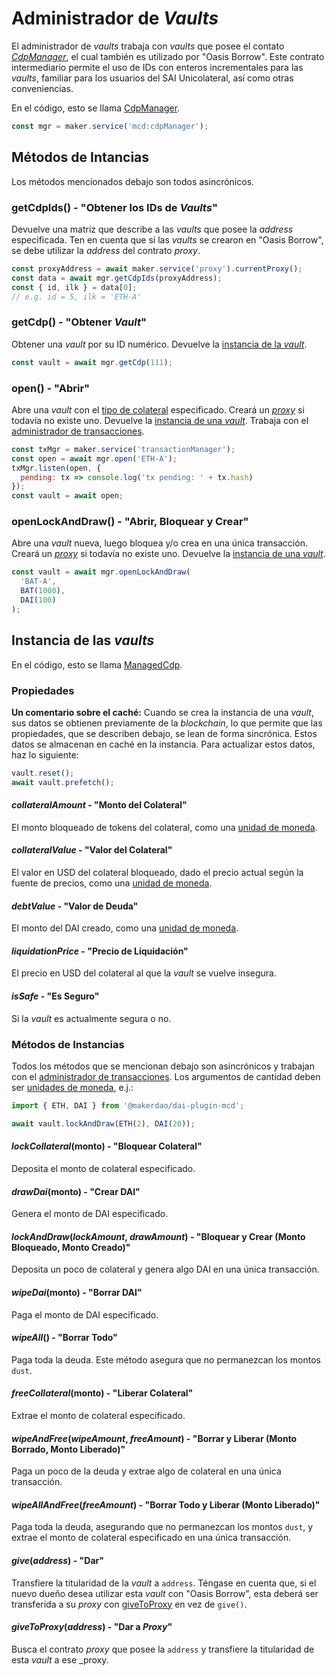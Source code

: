 # Administrador de _Vaults_

El administrador de _vaults_ trabaja con _vaults_ que posee el contato [_CdpManager_](https://github.com/makerdao/dss-cdp-manager/), el cual también es utilizado por "Oasis Borrow". Este contrato intermediario permite el uso de IDs con enteros incrementales para las _vaults_, familiar para los usuarios del SAI Unicolateral, así como otras conveniencias.

En el código, esto se llama [CdpManager](https://github.com/makerdao/dai.js/blob/dev/packages/dai-plugin-mcd/src/CdpManager.js).

```javascript
const mgr = maker.service('mcd:cdpManager');
```

## Métodos de Intancias

Los métodos mencionados debajo son todos asincrónicos.

### getCdpIds\(\) - "Obtener los IDs de _Vaults_"

Devuelve una matriz que describe a las _vaults_ que posee la _address_ especificada. Ten en cuenta que si las _vaults_ se crearon en "Oasis Borrow", se debe utilizar la _address_ del contrato *proxy*.

```javascript
const proxyAddress = await maker.service('proxy').currentProxy();
const data = await mgr.getCdpIds(proxyAddress);
const { id, ilk } = data[0];
// e.g. id = 5, ilk = 'ETH-A'
```

### getCdp\(\) - "Obtener _Vault_"

Obtener una _vault_ por su ID numérico. Devuelve la [instancia de la _vault_](the-mcd-plugin.md#vault-instances).

```javascript
const vault = await mgr.getCdp(111);
```

### open\(\) - "Abrir"

Abre una _vault_ con el [tipo de colateral](cdptypeservice.md) especificado. Creará un [*proxy*](advanced-configuration/using-ds-proxy.md) si todavía no existe uno. Devuelve la [instancia de una _vault_](the-mcd-plugin.md#vault-instances). Trabaja con el [administrador de transacciones](advanced-configuration/transactions.md).

```javascript
const txMgr = maker.service('transactionManager');
const open = await mgr.open('ETH-A');
txMgr.listen(open, {
  pending: tx => console.log('tx pending: ' + tx.hash)
});
const vault = await open;
```

### openLockAndDraw\(\) - "Abrir, Bloquear y Crear"

Abre una _vault_ nueva, luego bloquea y/o crea en una única transacción. Creará un [*proxy*](advanced-configuration/using-ds-proxy.md) si todavía no existe uno. Devuelve la [instancia de una _vault_](the-mcd-plugin.md#vault-instances).

```javascript
const vault = await mgr.openLockAndDraw(
  'BAT-A', 
  BAT(1000),
  DAI(100)
);
```

## Instancia de las _vaults_

En el código, esto se llama [ManagedCdp](https://github.com/makerdao/dai.js/blob/dev/packages/dai-plugin-mcd/src/ManagedCdp.js).

### Propiedades

**Un comentario sobre el caché:** Cuando se crea la instancia de una _vault_, sus datos se obtienen previamente de la _blockchain_, lo que permite que las propiedades, que se describen debajo, se lean de forma sincrónica. Estos datos se almacenan en caché en la instancia. Para actualizar estos datos, haz lo siguiente:

```javascript
vault.reset();
await vault.prefetch();
```

#### *collateralAmount* - "Monto del Colateral"

El monto bloqueado de tokens del colateral, como una [unidad de moneda](currency-units.md). 

#### *collateralValue* - "Valor del Colateral"

El valor en USD del colateral bloqueado, dado el precio actual según la fuente de precios, como una [unidad de moneda](currency-units.md).

#### *debtValue* - "Valor de Deuda"

El monto del DAI creado, como una [unidad de moneda](currency-units.md).

#### *liquidationPrice* - "Precio de Liquidación"

El precio en USD del colateral al que la _vault_ se vuelve insegura.

#### *isSafe* - "Es Seguro"

Si la _vault_ es actualmente segura o no.

### Métodos de Instancias

Todos los métodos que se mencionan debajo son asincrónicos y trabajan con el [administrador de transacciones](advanced-configuration/transactions.md). Los argumentos de cantidad deben ser [unidades de moneda](currency-units.md), e.j.:

```javascript
import { ETH, DAI } from '@makerdao/dai-plugin-mcd';

await vault.lockAndDraw(ETH(2), DAI(20));
```

#### *lockCollateral*\(monto\) - "Bloquear Colateral"

Deposita el monto de colateral especificado.

#### *drawDai*\(monto\) - "Crear DAI"

Genera el monto de DAI especificado.

#### *lockAndDraw*\(*lockAmount*, *drawAmount*\) - "Bloquear y Crear (Monto Bloqueado, Monto Creado)"

Deposita un poco de colateral y genera algo DAI en una única transacción.

#### *wipeDai*\(monto\) - "Borrar DAI"

Paga el monto de DAI especificado.

#### *wipeAll*\(\) - "Borrar Todo"

Paga toda la deuda. Este método asegura que no permanezcan los montos `dust`.

#### *freeCollateral*\(monto\) - "Liberar Colateral"

Extrae el monto de colateral especificado.

#### *wipeAndFree*\(*wipeAmount*, *freeAmount*\) - "Borrar y Liberar (Monto Borrado, Monto Liberado)"

Paga un poco de la deuda y extrae algo de colateral en una única transacción.

#### *wipeAllAndFree*\(*freeAmount*\) - "Borrar Todo y Liberar (Monto Liberado)"

Paga toda la deuda, asegurando que no permanezcan los montos `dust`, y extrae el monto de colateral especificado en una única transacción.

#### *give*\(*address*\) - "Dar"

Transfiere la titularidad de la _vault_ a `address`. Téngase en cuenta que, si el nuevo dueño desea utilizar esta _vault_ con "Oasis Borrow", esta deberá ser transferida a su _proxy_ con [giveToProxy](the-mcd-plugin.md#givetoproxy-address) en vez de `give()`.

#### *giveToProxy*\(*address*\) - "Dar a *Proxy*"

Busca el contrato _proxy_ que posee la `address` y transfiere la titularidad de esta _vault_ a ese _proxy.
